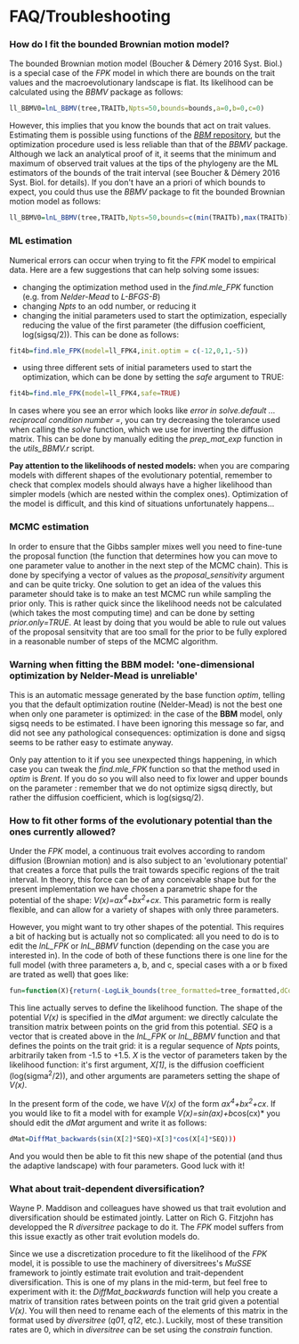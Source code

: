 # FAQ/Troubleshooting

### How do I fit the bounded Brownian motion model?
The bounded Brownian motion model (Boucher & Démery 2016 Syst. Biol.) is a special case of the *FPK* model in which there are bounds on the trait values and the macroevolutionary landscape is flat. Its likelihood can be calculated using the *BBMV* package as follows:
```r
ll_BBMV0=lnL_BBMV(tree,TRAITb,Npts=50,bounds=bounds,a=0,b=0,c=0)
```
However, this implies that you know the bounds that act on trait values. Estimating them is possible using functions of the [*BBM* repository](https://github.com/fcboucher/BBM), but the optimization procedure used is less reliable than that of the *BBMV* package. Although we lack an analytical proof of it, it seems that the minimum and maximum of observed trait values at the tips of the phylogeny are the ML estimators of the bounds of the trait interval (see Boucher & Démery 2016 Syst. Biol. for details). If you don't have an a priori of which bounds to expect, you could thus use the *BBMV* package to fit the bounded Brownian motion model as follows:
```r
ll_BBMV0=lnL_BBMV(tree,TRAITb,Npts=50,bounds=c(min(TRAITb),max(TRAITb)),a=0,b=0,c=0)
```

### ML estimation
Numerical errors can occur when trying to fit the *FPK* model to empirical data. Here are a few suggestions that can help solving some issues:
- changing the optimization method used in the *find.mle_FPK* function (e.g. from *Nelder-Mead* to *L-BFGS-B*)
- changing *Npts* to an odd number, or reducing it
- changing the initial parameters used to start the optimization, especially reducing the value of the first parameter (the diffusion coefficient, log(sigsq/2)). This can be done as follows:
```r
fit4b=find.mle_FPK(model=ll_FPK4,init.optim = c(-12,0,1,-5))
```
- using three different sets of initial parameters used to start the optimization, which can be done by setting the *safe* argument to TRUE:
```r
fit4b=find.mle_FPK(model=ll_FPK4,safe=TRUE)
```

In cases where you see an error which looks like *error in solve.default ... reciprocal condition number =*, you can try decreasing the tolerance used when calling the *solve* function, which we use for inverting the diffusion matrix. This can be done by manually editing the *prep_mat_exp* function in the *utils_BBMV.r* script.

**Pay attention to the likelihoods of nested models:**
when you are comparing models with different shapes of the evolutionary potential, remember to check that complex models should always have a higher likelihood than simpler models (which are nested within the complex ones). Optimization of the model is difficult, and this kind of situations unfortunately happens...

### MCMC estimation

In order to ensure that the Gibbs sampler mixes well you need to fine-tune the proposal function (the function that determines how you can move to one parameter value to another in the next step of the MCMC chain). This is done by specifying a vector of values as the *proposal_sensitivity* argument and can be quite tricky. One solution to get an idea of the values this parameter should take is to make an test MCMC run while sampling the prior only. This is rather quick since the likelihood needs not be calculated (which takes the most computing time) and can be done by setting *prior.only=TRUE*. At least by doing that you would be able to rule out values of the proposal sensitvity that are too small for the prior to be fully explored in a reasonable number of steps of the MCMC algorithm.

### Warning when fitting the BBM model: 'one-dimensional optimization by Nelder-Mead is unreliable' 

This is an automatic message generated by the base function *optim*, telling you that the default optimization routine (Nelder-Mead) is not the best one when only one parameter is optimized: in the case of the **BBM** model, only sigsq needs to be estimated. I have been ignoring this message so far, and did not see any pathological consequences: optimization is done and sigsq seems to be rather easy to estimate anyway. 

Only pay attention to it if you see unexpected things happening, in which case you can tweak the *find.mle_FPK* function so that the method used in *optim* is *Brent*. If you do so you will also need to fix lower and upper bounds on the parameter : remember that we do not optimize sigsq directly, but rather the diffusion coefficient, which is log(sigsq/2).

### How to fit other forms of the evolutionary potential than the ones currently allowed?

Under the *FPK* model, a continuous trait evolves according to random diffusion (Brownian motion) and is also subject to an 'evolutionary potential' that creates a force that pulls the trait towards specific regions of the trait interval. In theory, this force can be of any conceivable shape but for the present implementation we have chosen a parametric shape for the potential of the shape: *V(x)=ax<sup>4</sup>+bx<sup>2</sup>+cx*. This parametric form is really flexible, and can allow for a variety of shapes with only three parameters. 

However, you might want to try other shapes of the potential. This requires a bit of hacking but is actually not so complicated: all you need to do is to edit the *lnL_FPK* or *lnL_BBMV* function (depending on the case you are interested in). In the code of both of these functions there is one line for the full model (with three parameters a, b, and c, special cases with a or b fixed are trated as well) that goes like:

```r
fun=function(X){return(-LogLik_bounds(tree_formatted=tree_formatted,dCoeff=X[1],dMat=DiffMat_backwards(X[2]*SEQ^4+X[3]*SEQ^2+X[4]*SEQ),bounds=bounds))}
```

This line actually serves to define the likelihood function. The shape of the potential *V(x)* is specified in the *dMat* argument: we directly calculate the transition matrix between points on the grid from this potential. *SEQ* is a vector that is created above in the *lnL_FPK* or *lnL_BBMV* function and that defines the points on the trait grid: it is a regular sequence of *Npts* points, arbitrarily taken from -1.5 to +1.5. *X* is the vector of parameters taken by the likelihood function: it's first argument, *X[1]*, is the diffusion coefficient (log(sigma<sup>2</sup>/2)), and other arguments are parameters setting the shape of *V(x)*. 
  
In the present form of the code, we have *V(x)* of the form *ax<sup>4</sup>+bx<sup>2</sup>+cx*. If you would like to fit a model with for example *V(x)=sin(ax)+b*cos(cx)* you should edit the *dMat* argument and write it as follows:

```r
dMat=DiffMat_backwards(sin(X[2]*SEQ)+X[3]*cos(X[4]*SEQ)))
```

And you would then be able to fit this new shape of the potential (and thus the adaptive landscape) with four parameters. Good luck with it!

### What about trait-dependent diversification?

Wayne P. Maddison and colleagues have showed us that trait evolution and diversification should be estimated jointly. Latter on Rich G. Fitzjohn has developped the R *diversitree* package to do it. The *FPK* model suffers from this issue exactly as other trait evolution models do. 

Since we use a discretization procedure to fit the likelihood of the *FPK* model, it is possible to use the machinery of diversitrees's *MuSSE* framework to jointly estimate trait evolution and trait-dependent diversification. This is one of my plans in the mid-term, but feel free to experiment with it: the *DiffMat_backwards* function will help you create a matrix of transition rates between points on the trait grid given a potential *V(x)*. You will then need to rename each of the elements of this matrix in the format used by *diversitree* (*q01*, *q12*, etc.). Luckily, most of these transition rates are 0, which in *diversitree* can be set using the *constrain* function.



